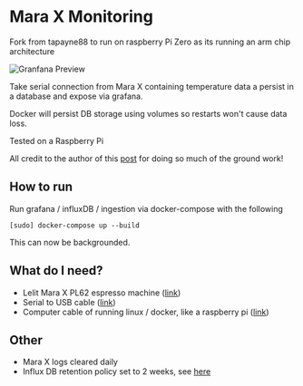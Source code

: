 # Mara X Monitoring

Fork from tapayne88 to run on raspberry Pi Zero as its running an arm chip architecture

![Granfana Preview](./preview.png "Granfana Preview")

Take serial connection from Mara X containing temperature data a persist in a database and expose via grafana.

Docker will persist DB storage using volumes so restarts won't cause data loss.

Tested on a Raspberry Pi

All credit to the author of this [post](https://www.reddit.com/r/espresso/comments/hft5zv/data_visualisation_lelit_marax_mod/) for doing so much of the ground work!

## How to run

Run grafana / influxDB / ingestion via docker-compose with the following

```shell
[sudo] docker-compose up --build
```

This can now be backgrounded.

## What do I need?

- Lelit Mara X PL62 espresso machine ([link](https://marax.lelit.com/index-eng.html))
- Serial to USB cable ([link](https://www.amazon.co.uk/gp/product/B01N4X3BJB/ref=ppx_yo_dt_b_asin_title_o06_s00?ie=UTF8&psc=1))
- Computer cable of running linux / docker, like a raspberry pi ([link](https://www.raspberrypi.org/products/raspberry-pi-4-model-b/))

## Other

- Mara X logs cleared daily
- Influx DB retention policy set to 2 weeks, see [here](./config/influxdb/influxdb-init.iql)
